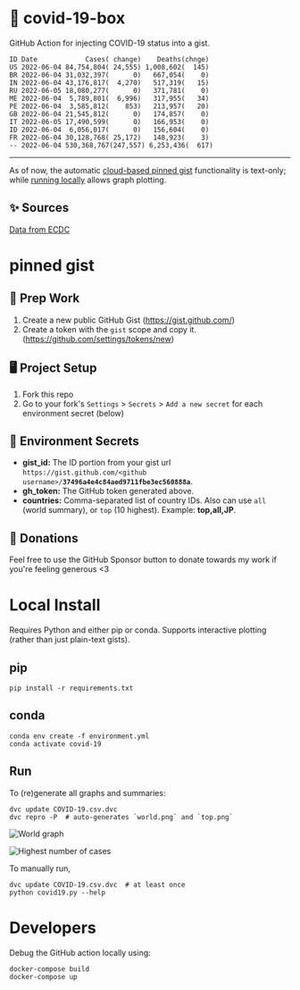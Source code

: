 # 🏥 covid-19-box

GitHub Action for injecting COVID-19 status into a gist.

```
ID Date            Cases( change)    Deaths(chnge)
US 2022-06-04 84,754,804( 24,555) 1,008,602(  145)
BR 2022-06-04 31,032,397(      0)   667,054(    0)
IN 2022-06-04 43,176,817(  4,270)   517,319(   15)
RU 2022-06-05 18,080,277(      0)   371,781(    0)
ME 2022-06-04  5,789,801(  6,996)   317,955(   34)
PE 2022-06-04  3,585,812(    853)   213,957(   20)
GB 2022-06-04 21,545,812(      0)   174,857(    0)
IT 2022-06-05 17,490,599(      0)   166,953(    0)
ID 2022-06-04  6,056,017(      0)   156,604(    0)
FR 2022-06-04 30,128,768( 25,172)   148,923(    3)
-- 2022-06-04 530,368,767(247,557) 6,253,436(  617)
```

---

As of now, the automatic [cloud-based pinned gist](#pinned-gist) functionality is text-only;
while [running locally](#local-install) allows graph plotting.

## ✨ Sources

[Data from ECDC](https://www.ecdc.europa.eu/en/publications-data/download-todays-data-geographic-distribution-covid-19-cases-worldwide)

# pinned gist

## 🎒 Prep Work
1. Create a new public GitHub Gist (https://gist.github.com/)
1. Create a token with the `gist` scope and copy it. (https://github.com/settings/tokens/new)

## 🖥 Project Setup
1. Fork this repo
1. Go to your fork's `Settings` > `Secrets` > `Add a new secret` for each environment secret (below)

## 🤫 Environment Secrets
- **gist_id:** The ID portion from your gist url `https://gist.github.com/<github username>/`**`37496a4e4c84aed9711fbe3ec560888a`**.
- **gh_token:** The GitHub token generated above.
- **countries:** Comma-separated list of country IDs. Also can use `all` (world summary), or `top` (10 highest). Example: **top,all,JP**.

## 💸 Donations

Feel free to use the GitHub Sponsor button to donate towards my work if you're feeling generous <3

# Local Install

Requires Python and either pip or conda. Supports interactive plotting (rather than just plain-text gists).

## pip

```
pip install -r requirements.txt
```

## conda

```
conda env create -f environment.yml
conda activate covid-19
```

## Run

To (re)generate all graphs and summaries:

```
dvc update COVID-19.csv.dvc
dvc repro -P  # auto-generates `world.png` and `top.png`
```

![World graph](world.png)

![Highest number of cases](top.png)

To manually run,

```
dvc update COVID-19.csv.dvc  # at least once
python covid19.py --help
```

# Developers

Debug the GitHub action locally using:

```
docker-compose build
docker-compose up
```
